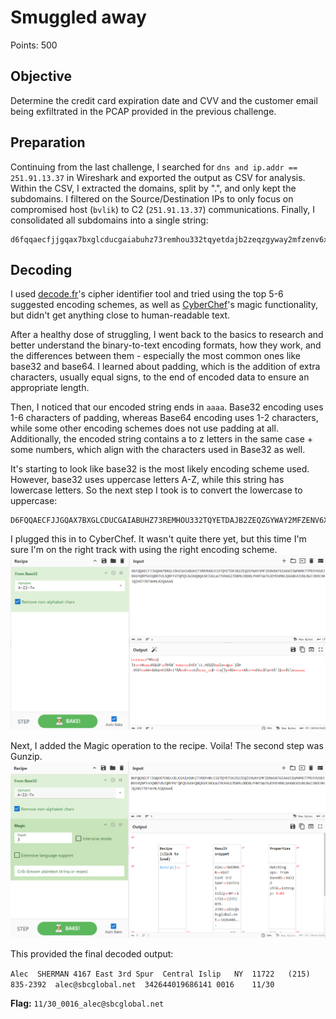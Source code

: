 # Smuggled away

Points: 500

## Objective

Determine the credit card expiration date and CVV and the customer email being exfiltrated in the PCAP provided in the previous challenge.

## Preparation

Continuing from the last challenge, I searched for `dns and ip.addr == 251.91.13.37` in Wireshark and exported the output as CSV for analysis.
Within the CSV, I extracted the domains, split by ".", and only kept the subdomains. I filtered on the Source/Destination IPs to only focus on compromised host (`bvlik`) to C2 (`251.91.13.37`) communications. Finally, I consolidated all subdomains into a single string:

```
d6fqqaecfjjgqax7bxglcducgaiabuhz73remhou332tqyetdajb2zeqzgyway2mfzenv6x76ia665iwm4mk77pd3ygsbjbv6yqrp5hjqxr7us3qrffutqpqs3w3hqxqasrjuglwjtkr4g27dxmloddblphhtgw762oyehmxldaaxk4iunlbwjjbochhjqzh577bt4hmlrzqaaaa
```

## Decoding

I used [decode.fr](./https://www.dcode.fr/en)'s cipher identifier tool and tried using the top 5-6 suggested encoding schemes, as well as [CyberChef](./https://gchq.github.io/CyberChef/)'s magic functionality, but didn't get anything close to human-readable text.

After a healthy dose of struggling, I went back to the basics to research and better understand the binary-to-text encoding formats, how they work, and the differences between them - especially the most common ones like base32 and base64. I learned about padding, which is the addition of extra characters, usually equal signs, to the end of encoded data to ensure an appropriate length.

Then, I noticed that our encoded string ends in `aaaa`. Base32 encoding uses 1-6 characters of padding, whereas Base64 encoding uses 1-2 characters, while some other encoding schemes does not use padding at all. Additionally, the encoded string contains a to z letters in the same case + some numbers, which align with the characters used in Base32 as well.

It's starting to look like base32 is the most likely encoding scheme used. However, base32 uses uppercase letters A-Z, while this string has lowercase letters. So the next step I took is to convert the lowercase to uppercase:

```
D6FQQAECFJJGQAX7BXGLCDUCGAIABUHZ73REMHOU332TQYETDAJB2ZEQZGYWAY2MFZENV6X76IA665IWM4MK77PD3YGSBJBV6YQRP5HJQXR7US3QRFFUTQPQS3W3HQXQASRJUGLWJTKR4G27DXMLODDBLPHHTGW762OYEHMXLDAAXK4IUNLBWJJBOCHHJQZH577BT4HMLRZQAAAA
```

I plugged this in to CyberChef. It wasn't quite there yet, but this time I'm sure I'm on the right track with using the right encoding scheme.
![decoded_from_base32](./base32.png)

Next, I added the Magic operation to the recipe. Voila! The second step was Gunzip.
![fully_decoded](./decoded.png)

This provided the final decoded output:

``Alec	SHERMAN	4167 East 3rd Spur	Central Islip	NY	11722	(215) 835-2392	alec@sbcglobal.net	342644019686141	0016	11/30``

**Flag:** ```11/30_0016_alec@sbcglobal.net```
